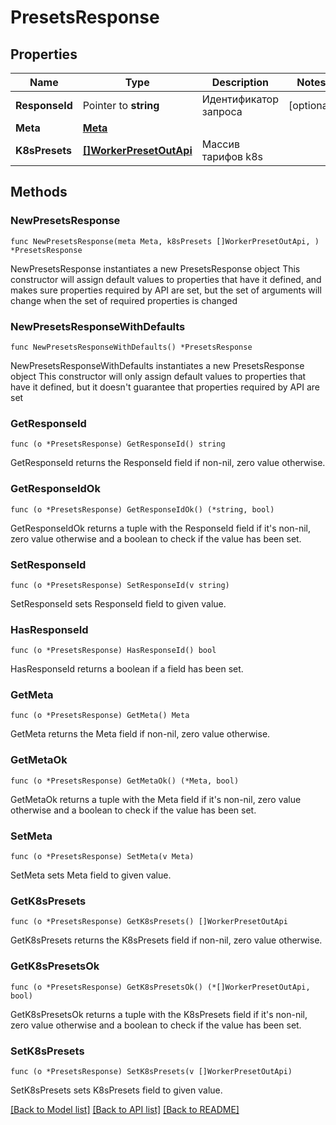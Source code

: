# PresetsResponse

## Properties

Name | Type | Description | Notes
------------ | ------------- | ------------- | -------------
**ResponseId** | Pointer to **string** | Идентификатор запроса | [optional] 
**Meta** | [**Meta**](Meta.md) |  | 
**K8sPresets** | [**[]WorkerPresetOutApi**](WorkerPresetOutApi.md) | Массив тарифов k8s | 

## Methods

### NewPresetsResponse

`func NewPresetsResponse(meta Meta, k8sPresets []WorkerPresetOutApi, ) *PresetsResponse`

NewPresetsResponse instantiates a new PresetsResponse object
This constructor will assign default values to properties that have it defined,
and makes sure properties required by API are set, but the set of arguments
will change when the set of required properties is changed

### NewPresetsResponseWithDefaults

`func NewPresetsResponseWithDefaults() *PresetsResponse`

NewPresetsResponseWithDefaults instantiates a new PresetsResponse object
This constructor will only assign default values to properties that have it defined,
but it doesn't guarantee that properties required by API are set

### GetResponseId

`func (o *PresetsResponse) GetResponseId() string`

GetResponseId returns the ResponseId field if non-nil, zero value otherwise.

### GetResponseIdOk

`func (o *PresetsResponse) GetResponseIdOk() (*string, bool)`

GetResponseIdOk returns a tuple with the ResponseId field if it's non-nil, zero value otherwise
and a boolean to check if the value has been set.

### SetResponseId

`func (o *PresetsResponse) SetResponseId(v string)`

SetResponseId sets ResponseId field to given value.

### HasResponseId

`func (o *PresetsResponse) HasResponseId() bool`

HasResponseId returns a boolean if a field has been set.

### GetMeta

`func (o *PresetsResponse) GetMeta() Meta`

GetMeta returns the Meta field if non-nil, zero value otherwise.

### GetMetaOk

`func (o *PresetsResponse) GetMetaOk() (*Meta, bool)`

GetMetaOk returns a tuple with the Meta field if it's non-nil, zero value otherwise
and a boolean to check if the value has been set.

### SetMeta

`func (o *PresetsResponse) SetMeta(v Meta)`

SetMeta sets Meta field to given value.


### GetK8sPresets

`func (o *PresetsResponse) GetK8sPresets() []WorkerPresetOutApi`

GetK8sPresets returns the K8sPresets field if non-nil, zero value otherwise.

### GetK8sPresetsOk

`func (o *PresetsResponse) GetK8sPresetsOk() (*[]WorkerPresetOutApi, bool)`

GetK8sPresetsOk returns a tuple with the K8sPresets field if it's non-nil, zero value otherwise
and a boolean to check if the value has been set.

### SetK8sPresets

`func (o *PresetsResponse) SetK8sPresets(v []WorkerPresetOutApi)`

SetK8sPresets sets K8sPresets field to given value.



[[Back to Model list]](../README.md#documentation-for-models) [[Back to API list]](../README.md#documentation-for-api-endpoints) [[Back to README]](../README.md)


